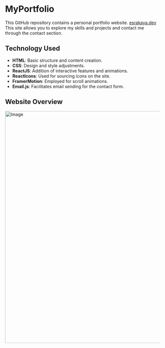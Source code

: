 # MyPortfolio
This GitHub repository contains a personal portfolio website. [esrakaya.dev](https://www.esrakaya.dev/) This site allows you to explore my skills and projects and contact me through the contact section.

## Technology Used

* **HTML**: Basic structure and content creation.
* **CSS**: Design and style adjustments.
* **ReactJS**: Addition of interactive features and animations.
* **ReactIcons**: Used for sourcing icons on the site.
* **FramerMotion**: Employed for scroll animations.
* **Email.js**: Facilitates email sending for the contact form.


## Website Overview 

<img width="1855" height="756" alt="Image" src="https://github.com/user-attachments/assets/46faea7d-bbda-4604-b8f1-428052ab66d7" />




